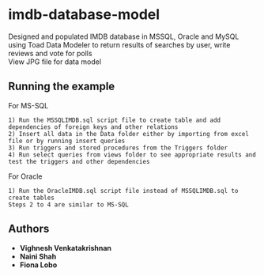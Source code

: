 # imdb-database-model
Designed and populated IMDB database in MSSQL, Oracle and MySQL using Toad Data Modeler to return results of searches by user, write reviews and vote for polls
<br/> View JPG file for data model

## Running the example

For MS-SQL
```
1) Run the MSSQLIMDB.sql script file to create table and add dependencies of foreign keys and other relations
2) Insert all data in the Data folder either by importing from excel file or by running insert queries
3) Run triggers and stored procedures from the Triggers folder
4) Run select queries from views folder to see appropriate results and test the triggers and other dependencies
```
For Oracle
```
1) Run the OracleIMDB.sql script file instead of MSSQLIMDB.sql to create tables
Steps 2 to 4 are similar to MS-SQL
```

## Authors

* **Vighnesh Venkatakrishnan**
* **Naini Shah** 
* **Fiona Lobo** 
